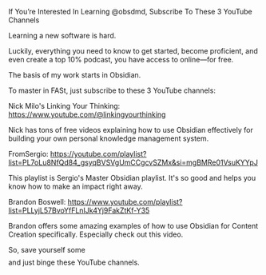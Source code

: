 If You’re Interested In Learning @obsdmd, Subscribe To These 3 YouTube Channels

Learning a new software is hard.

Luckily, everything you need to know to get started, become proficient, and even create a top 10% podcast, you have access to online—for free.

The basis of my work starts in Obsidian. 

To master in FASt, just subscribe to these 3 YouTube channels:

Nick Milo's Linking Your Thinking: https://www.youtube.com/@linkingyourthinking

Nick has tons of free videos explaining how to use Obsidian effectively for building your own personal knowledge management system. 

FromSergio: https://youtube.com/playlist?list=PL7oLu8NfQd84_gsyqBVSVgUmCCgcvSZMx&si=mgBMRe01VsuKYYpJ

This playlist is Sergio's Master Obsidian playlist. It's so good and helps you know how to make an impact right away. 

Brandon Boswell: https://www.youtube.com/playlist?list=PLLyjL57BvoYfFLnIJk4Yj9FakZtKf-Y35

Brandon offers some amazing examples of how to use Obsidian for Content Creation specifically. Especially check out this video. 

So, save yourself some $$$$ and just binge these YouTube channels.